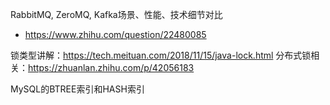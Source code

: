RabbitMQ, ZeroMQ, Kafka场景、性能、技术细节对比

* https://www.zhihu.com/question/22480085

锁类型讲解：https://tech.meituan.com/2018/11/15/java-lock.html
分布式锁相关：https://zhuanlan.zhihu.com/p/42056183

MySQL的BTREE索引和HASH索引

